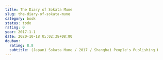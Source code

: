 ```yaml
---
title: The Diary of Sokata Mune
slug: the-diary-of-sokata-mune
category: book
status: todo
rating: 0
year: 2017-1-1
date: 2020-10-18 05:02:38+08:00
douban:
  rating: 8.8
  subtitle: (Japan) Sokata Mune / 2017 / Shanghai People's Publishing House
---
```



